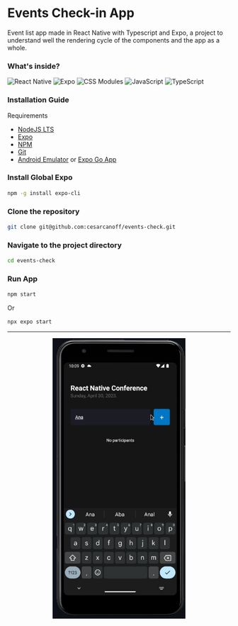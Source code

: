 
# Events Check-in App

Event list app made in React Native with Typescript and Expo, a project to understand well the rendering cycle of the components and the app as a whole.


### What's inside?
![React Native](https://img.shields.io/badge/react_native-%2320232a.svg?style=for-the-badge&logo=react&logoColor=%2361DAFB)
![Expo](https://img.shields.io/badge/expo-1C1E24?style=for-the-badge&logo=expo&logoColor=#D04A37)
![CSS Modules](https://img.shields.io/badge/CSS_Modules-%231572B6.svg?style=for-the-badge&logo=css3&logoColor=white)
![JavaScript](https://img.shields.io/badge/javascript-%23323330.svg?style=for-the-badge&logo=javascript&logoColor=%23F7DF1E)
![TypeScript](https://img.shields.io/badge/typescript-%23007ACC.svg?style=for-the-badge&logo=typescript&logoColor=white)

<div align="left" width="50%">
  
### Installation Guide

Requirements
- [NodeJS LTS](https://nodejs.org/)
- [Expo](https://expo.dev/)
- [NPM](https://www.npmjs.com/)
- [Git](https://git-scm.com/)
- [Android Emulator](https://developer.android.com/studio/install) or [Expo Go App](https://expo.dev/expo-go)

### Install Global Expo
```bash
npm -g install expo-cli
```

### Clone the repository
```bash
git clone git@github.com:cesarcanoff/events-check.git
```

### Navigate to the project directory
```bash
cd events-check
```

### Run App
```bash
npm start
```
Or

```bash
npx expo start
```

</div>

---

<div align="center">
  <img src="./assets/events-app.gif" width="300" />
</div>